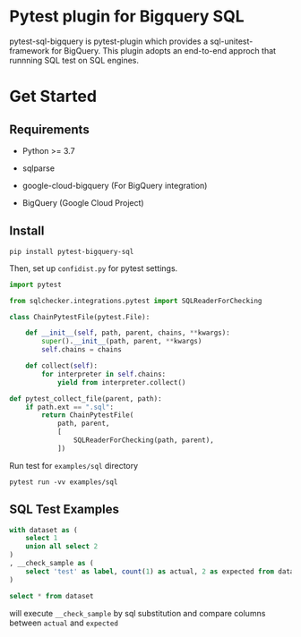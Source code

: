 
# Pytest plugin for Bigquery SQL

pytest-sql-bigquery is pytest-plugin which provides a sql-unitest-framework for BigQuery.
This plugin adopts an end-to-end approch that runnning SQL test on SQL engines.

# Get Started

## Requirements

- Python >= 3.7
- sqlparse
- google-cloud-bigquery (For BigQuery integration)

- BigQuery (Google Cloud Project)


## Install

```
pip install pytest-bigquery-sql
```

Then, set up `confidist.py` for pytest settings.

```python
import pytest

from sqlchecker.integrations.pytest import SQLReaderForChecking

class ChainPytestFile(pytest.File):

    def __init__(self, path, parent, chains, **kwargs):
        super().__init__(path, parent, **kwargs)
        self.chains = chains

    def collect(self):
        for interpreter in self.chains:
            yield from interpreter.collect()

def pytest_collect_file(parent, path):
    if path.ext == ".sql":
        return ChainPytestFile(
            path, parent,
            [
                SQLReaderForChecking(path, parent),
            ])
```

Run test for `examples/sql` directory

```
pytest run -vv examples/sql 
```


## SQL Test Examples

```sql
with dataset as (
    select 1
    union all select 2
)
, __check_sample as (
    select 'test' as label, count(1) as actual, 2 as expected from dataset 
)

select * from dataset
```

will execute `__check_sample` by sql substitution 
and compare columns between `actual` and `expected`
